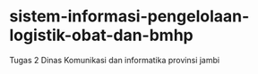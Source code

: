 # sistem-informasi-pengelolaan-logistik-obat-dan-bmhp
Tugas 2 Dinas Komunikasi dan informatika provinsi jambi
